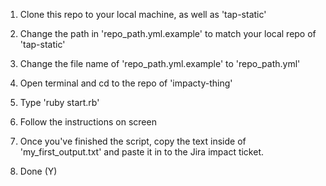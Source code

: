 1) Clone this repo to your local machine, as well as 'tap-static'

2) Change the path in 'repo_path.yml.example' to match your local repo of 'tap-static'

3) Change the file name of 'repo_path.yml.example' to 'repo_path.yml'

4) Open terminal and cd to the repo of 'impacty-thing'

5) Type 'ruby start.rb'

6) Follow the instructions on screen

7) Once you've finished the script, copy the text inside of 'my_first_output.txt' and paste it in to the Jira impact ticket.

8) Done (Y)
